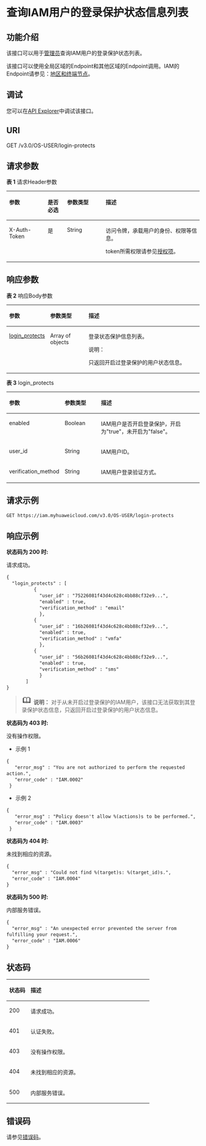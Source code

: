 # 查询IAM用户的登录保护状态信息列表<a name="iam_08_0014"></a>

## 功能介绍<a name="section11479143317372"></a>

该接口可以用于<u>[管理员](https://support.huaweicloud.com/usermanual-iam/iam_01_0001.html)</u><u></u>查询IAM用户的登录保护状态列表。

该接口可以使用全局区域的Endpoint和其他区域的Endpoint调用。IAM的Endpoint请参见：[地区和终端节点](https://developer.huaweicloud.com/endpoint?IAM)。

## 调试<a name="section20899173065913"></a>

您可以在[API Explorer](https://apiexplorer.developer.huaweicloud.com/apiexplorer/doc?product=IAM&api=ListUserLoginProtects)中调试该接口。

## URI<a name="section1547914332370"></a>

GET /v3.0/OS-USER/login-protects

## 请求参数<a name="section1747943313720"></a>

**表 1**  请求Header参数

<a name="table1480103393713"></a>
<table><thead align="left"><tr id="row153843343710"><th class="cellrowborder" valign="top" width="20%" id="mcps1.2.5.1.1"><p id="p1753811337372"><a name="p1753811337372"></a><a name="p1753811337372"></a>参数</p>
</th>
<th class="cellrowborder" valign="top" width="10%" id="mcps1.2.5.1.2"><p id="p1353893393713"><a name="p1353893393713"></a><a name="p1353893393713"></a>是否必选</p>
</th>
<th class="cellrowborder" valign="top" width="20%" id="mcps1.2.5.1.3"><p id="p11538163310379"><a name="p11538163310379"></a><a name="p11538163310379"></a>参数类型</p>
</th>
<th class="cellrowborder" valign="top" width="50%" id="mcps1.2.5.1.4"><p id="p453810333376"><a name="p453810333376"></a><a name="p453810333376"></a>描述</p>
</th>
</tr>
</thead>
<tbody><tr id="row1753816337379"><td class="cellrowborder" valign="top" width="20%" headers="mcps1.2.5.1.1 "><p id="p16538183353717"><a name="p16538183353717"></a><a name="p16538183353717"></a>X-Auth-Token</p>
</td>
<td class="cellrowborder" valign="top" width="10%" headers="mcps1.2.5.1.2 "><p id="p17538193363715"><a name="p17538193363715"></a><a name="p17538193363715"></a>是</p>
</td>
<td class="cellrowborder" valign="top" width="20%" headers="mcps1.2.5.1.3 "><p id="p3538133317375"><a name="p3538133317375"></a><a name="p3538133317375"></a>String</p>
</td>
<td class="cellrowborder" valign="top" width="50%" headers="mcps1.2.5.1.4 "><p id="p72635014523"><a name="p72635014523"></a><a name="p72635014523"></a>访问令牌，承载用户的身份、权限等信息。</p>
<p id="p02635005216"><a name="p02635005216"></a><a name="p02635005216"></a>token所需权限请参见<a href="授权项.md">授权项</a>。</p>
</td>
</tr>
</tbody>
</table>

## 响应参数<a name="section2482123311375"></a>

**表 2**  响应Body参数

<a name="table1548263312379"></a>
<table><thead align="left"><tr id="row25381433153712"><th class="cellrowborder" valign="top" width="20%" id="mcps1.2.4.1.1"><p id="p12538163310373"><a name="p12538163310373"></a><a name="p12538163310373"></a>参数</p>
</th>
<th class="cellrowborder" valign="top" width="20%" id="mcps1.2.4.1.2"><p id="p105389334371"><a name="p105389334371"></a><a name="p105389334371"></a>参数类型</p>
</th>
<th class="cellrowborder" valign="top" width="60%" id="mcps1.2.4.1.3"><p id="p185387338371"><a name="p185387338371"></a><a name="p185387338371"></a>描述</p>
</th>
</tr>
</thead>
<tbody><tr id="row153893323718"><td class="cellrowborder" valign="top" width="20%" headers="mcps1.2.4.1.1 "><p id="p10538193383720"><a name="p10538193383720"></a><a name="p10538193383720"></a><a href="#table12484173313717">login_protects</a></p>
</td>
<td class="cellrowborder" valign="top" width="20%" headers="mcps1.2.4.1.2 "><p id="zh-cn_topic_0221482398_p1780653742313"><a name="zh-cn_topic_0221482398_p1780653742313"></a><a name="zh-cn_topic_0221482398_p1780653742313"></a>Array of objects</p>
</td>
<td class="cellrowborder" valign="top" width="60%" headers="mcps1.2.4.1.3 "><p id="p1053883393718"><a name="p1053883393718"></a><a name="p1053883393718"></a>登录状态保护信息列表。</p>
<div class="note" id="note5470185314417"><a name="note5470185314417"></a><a name="note5470185314417"></a><span class="notetitle"> 说明： </span><div class="notebody"><p id="p124704534413"><a name="p124704534413"></a><a name="p124704534413"></a>只返回开启过登录保护的用户状态信息。</p>
</div></div>
</td>
</tr>
</tbody>
</table>

**表 3**  login\_protects

<a name="table12484173313717"></a>
<table><thead align="left"><tr id="row175381433193717"><th class="cellrowborder" valign="top" width="20%" id="mcps1.2.4.1.1"><p id="p6538173303720"><a name="p6538173303720"></a><a name="p6538173303720"></a>参数</p>
</th>
<th class="cellrowborder" valign="top" width="20%" id="mcps1.2.4.1.2"><p id="p10538733113715"><a name="p10538733113715"></a><a name="p10538733113715"></a>参数类型</p>
</th>
<th class="cellrowborder" valign="top" width="60%" id="mcps1.2.4.1.3"><p id="p12538143323716"><a name="p12538143323716"></a><a name="p12538143323716"></a>描述</p>
</th>
</tr>
</thead>
<tbody><tr id="row153813310373"><td class="cellrowborder" valign="top" width="20%" headers="mcps1.2.4.1.1 "><p id="p45381833123711"><a name="p45381833123711"></a><a name="p45381833123711"></a>enabled</p>
</td>
<td class="cellrowborder" valign="top" width="20%" headers="mcps1.2.4.1.2 "><p id="p253813332371"><a name="p253813332371"></a><a name="p253813332371"></a>Boolean</p>
</td>
<td class="cellrowborder" valign="top" width="60%" headers="mcps1.2.4.1.3 "><p id="p1653873313716"><a name="p1653873313716"></a><a name="p1653873313716"></a>IAM用户是否开启登录保护，开启为"true"，未开启为"false"。</p>
</td>
</tr>
<tr id="row1053823313720"><td class="cellrowborder" valign="top" width="20%" headers="mcps1.2.4.1.1 "><p id="p14538433143720"><a name="p14538433143720"></a><a name="p14538433143720"></a>user_id</p>
</td>
<td class="cellrowborder" valign="top" width="20%" headers="mcps1.2.4.1.2 "><p id="p18538333153720"><a name="p18538333153720"></a><a name="p18538333153720"></a>String</p>
</td>
<td class="cellrowborder" valign="top" width="60%" headers="mcps1.2.4.1.3 "><p id="p175387339379"><a name="p175387339379"></a><a name="p175387339379"></a>IAM用户ID。</p>
</td>
</tr>
<tr id="row4538103311375"><td class="cellrowborder" valign="top" width="20%" headers="mcps1.2.4.1.1 "><p id="p15538163343710"><a name="p15538163343710"></a><a name="p15538163343710"></a>verification_method</p>
</td>
<td class="cellrowborder" valign="top" width="20%" headers="mcps1.2.4.1.2 "><p id="p195386339374"><a name="p195386339374"></a><a name="p195386339374"></a>String</p>
</td>
<td class="cellrowborder" valign="top" width="60%" headers="mcps1.2.4.1.3 "><p id="p16538933113714"><a name="p16538933113714"></a><a name="p16538933113714"></a>IAM用户登录验证方式。</p>
</td>
</tr>
</tbody>
</table>

## 请求示例<a name="section134881533163720"></a>

```
GET https://iam.myhuaweicloud.com/v3.0/OS-USER/login-protects
```

## 响应示例<a name="section12488103313717"></a>

**状态码为 200 时:**

请求成功。

```
{ 
  "login_protects" : [
          { 
            "user_id" : "75226081f43d4c628c4bb88cf32e9...", 
            "enabled" : true, 
            "verification_method" : "email" 
            }, 
          { 
            "user_id" : "16b26081f43d4c628c4bb88cf32e9...", 
            "enabled" : true, 
            "verification_method" : "vmfa" 
            },
          { 
            "user_id" : "56b26081f43d4c628c4bb88cf32e9...", 
            "enabled" : true, 
            "verification_method" : "sms" 
            }
       ] 
}
```

>![](public_sys-resources/icon-note.gif) **说明：** 
>对于从未开启过登录保护的IAM用户，该接口无法获取到其登录保护状态信息，只返回开启过登录保护的用户状态信息。

**状态码为 403 时:**

没有操作权限。

-   示例 1

```
{ 
   "error_msg" : "You are not authorized to perform the requested action.", 
   "error_code" : "IAM.0002" 
 }
```

-   示例 2

```
{ 
   "error_msg" : "Policy doesn't allow %(actions)s to be performed.", 
   "error_code" : "IAM.0003" 
 }
```

**状态码为 404 时:**

未找到相应的资源。

```
{ 
  "error_msg" : "Could not find %(target)s: %(target_id)s.", 
  "error_code" : "IAM.0004" 
}
```

**状态码为 500 时:**

内部服务错误。

```
{ 
  "error_msg" : "An unexpected error prevented the server from fulfilling your request.", 
  "error_code" : "IAM.0006" 
}
```

## 状态码<a name="section949293313371"></a>

<a name="table349212337371"></a>
<table><thead align="left"><tr id="row175391533113720"><th class="cellrowborder" valign="top" width="15%" id="mcps1.1.3.1.1"><p id="p19539183363710"><a name="p19539183363710"></a><a name="p19539183363710"></a>状态码</p>
</th>
<th class="cellrowborder" valign="top" width="85%" id="mcps1.1.3.1.2"><p id="p653914337371"><a name="p653914337371"></a><a name="p653914337371"></a>描述</p>
</th>
</tr>
</thead>
<tbody><tr id="row15392033133711"><td class="cellrowborder" valign="top" width="15%" headers="mcps1.1.3.1.1 "><p id="p353993312372"><a name="p353993312372"></a><a name="p353993312372"></a>200</p>
</td>
<td class="cellrowborder" valign="top" width="85%" headers="mcps1.1.3.1.2 "><p id="p19539193315373"><a name="p19539193315373"></a><a name="p19539193315373"></a>请求成功。</p>
</td>
</tr>
<tr id="row153915335371"><td class="cellrowborder" valign="top" width="15%" headers="mcps1.1.3.1.1 "><p id="p15391733143713"><a name="p15391733143713"></a><a name="p15391733143713"></a>401</p>
</td>
<td class="cellrowborder" valign="top" width="85%" headers="mcps1.1.3.1.2 "><p id="p5539113353720"><a name="p5539113353720"></a><a name="p5539113353720"></a>认证失败。</p>
</td>
</tr>
<tr id="row165391633133713"><td class="cellrowborder" valign="top" width="15%" headers="mcps1.1.3.1.1 "><p id="p16539143363711"><a name="p16539143363711"></a><a name="p16539143363711"></a>403</p>
</td>
<td class="cellrowborder" valign="top" width="85%" headers="mcps1.1.3.1.2 "><p id="p75391133163717"><a name="p75391133163717"></a><a name="p75391133163717"></a>没有操作权限。</p>
</td>
</tr>
<tr id="row653913316373"><td class="cellrowborder" valign="top" width="15%" headers="mcps1.1.3.1.1 "><p id="p155391333173720"><a name="p155391333173720"></a><a name="p155391333173720"></a>404</p>
</td>
<td class="cellrowborder" valign="top" width="85%" headers="mcps1.1.3.1.2 "><p id="p11539103313712"><a name="p11539103313712"></a><a name="p11539103313712"></a>未找到相应的资源。</p>
</td>
</tr>
<tr id="row1553973318376"><td class="cellrowborder" valign="top" width="15%" headers="mcps1.1.3.1.1 "><p id="p16539143314373"><a name="p16539143314373"></a><a name="p16539143314373"></a>500</p>
</td>
<td class="cellrowborder" valign="top" width="85%" headers="mcps1.1.3.1.2 "><p id="p165397331379"><a name="p165397331379"></a><a name="p165397331379"></a>内部服务错误。</p>
</td>
</tr>
</tbody>
</table>

## 错误码<a name="section84941133203717"></a>

请参见[错误码](错误码.md)。

